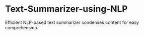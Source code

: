 # Text-Summarizer-using-NLP
Efficient NLP-based text summarizer condenses content for easy comprehension.
